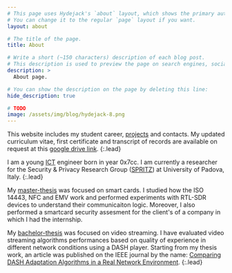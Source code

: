 ```yaml
---
# This page uses Hydejack's `about` layout, which shows the primary author's picture and about text at the top.
# You can change it to the regular `page` layout if you want.
layout: about

# The title of the page.
title: About

# Write a short (~150 characters) description of each blog post.
# This description is used to preview the page on search engines, social media, etc.
description: >
  About page.

# You can show the description on the page by deleting this line:
hide_description: true

# TODO
image: /assets/img/blog/hydejack-8.png
---
```


This website includes my student career, [projects] and contacts.
My updated curriculum vitae, first certificate and transcript of records are available on request at this [google drive link].
{:.lead}

[projects]: /projects/
[google drive link]: https://drive.google.com/drive/folders/1I4cr069Hqpecq6MbcY5tIQ18dPuHCusB?usp=sharing
 I am a young [ICT] engineer born in year 0x7cc. I am currently a researcher for the Security & Privacy Research Group ([SPRITZ]) at University of Padova, Italy.
{:.lead}

My [master-thesis] was focused on smart cards. I studied how the ISO 14443, NFC and EMV work and performed experiments with RTL-SDR devices to understand their communicaiton logic. Moreover, I also performed a smartcard security assesment for the client's of a company in which I had the internship.

My [bachelor-thesis] was focused on video streaming. I have evaluated video streaming algorithms performances based on quality of experience in different network conditions using a DASH player.
Starting from my thesis work, an article was published on the IEEE journal by the name: [Comparing DASH Adaptation Algorithms in a Real Network Environment].
{:.lead}

[Comparing DASH Adaptation Algorithms in a Real Network Environment]: https://ieeexplore.ieee.org/abstract/document/8835954
[ICT]: https://www.unipd.it/en/ict-internet-multimedia
[SPRITZ]: https://spritz.math.unipd.it/
[master-thesis]: /projects/2020-07-21-smartcard/
[bachelor-thesis]: /projects/2018-07-16-dash/
